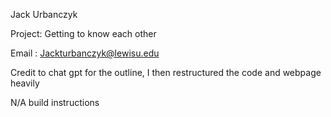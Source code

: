 Jack Urbanczyk

Project: Getting to know each other

Email : Jackturbanczyk@lewisu.edu

Credit to chat gpt for the outline, I then restructured the code and webpage heavily

N/A build instructions
